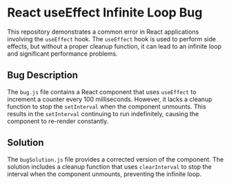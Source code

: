 # React useEffect Infinite Loop Bug

This repository demonstrates a common error in React applications involving the `useEffect` hook.  The `useEffect` hook is used to perform side effects, but without a proper cleanup function, it can lead to an infinite loop and significant performance problems.

## Bug Description

The `bug.js` file contains a React component that uses `useEffect` to increment a counter every 100 milliseconds. However, it lacks a cleanup function to stop the `setInterval` when the component unmounts. This results in the `setInterval` continuing to run indefinitely, causing the component to re-render constantly. 

## Solution

The `bugSolution.js` file provides a corrected version of the component. The solution includes a cleanup function that uses `clearInterval` to stop the interval when the component unmounts, preventing the infinite loop.
